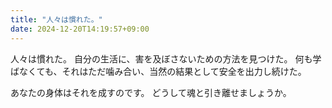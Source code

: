 ```yaml
---
title: "人々は慣れた。"
date: 2024-12-20T14:19:57+09:00
---
```

人々は慣れた。
自分の生活に、害を及ぼさないための方法を見つけた。
何も学ばなくても、それはただ噛み合い、当然の結果として安全を出力し続けた。

あなたの身体はそれを成すのです。
どうして魂と引き離せましょうか。
